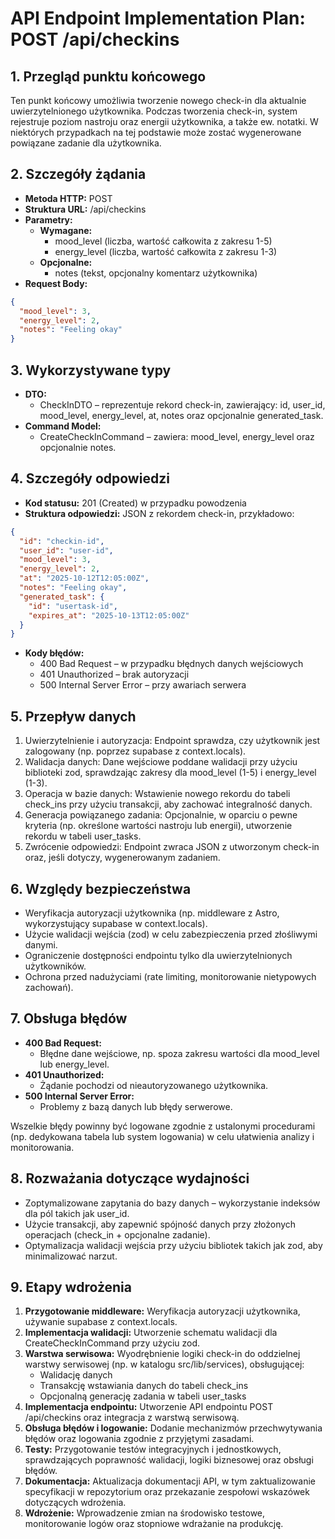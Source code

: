 # API Endpoint Implementation Plan: POST /api/checkins

## 1. Przegląd punktu końcowego

Ten punkt końcowy umożliwia tworzenie nowego check-in dla aktualnie uwierzytelnionego użytkownika. Podczas tworzenia check-in, system rejestruje poziom nastroju oraz energii użytkownika, a także ew. notatki. W niektórych przypadkach na tej podstawie może zostać wygenerowane powiązane zadanie dla użytkownika.

## 2. Szczegóły żądania

- **Metoda HTTP:** POST
- **Struktura URL:** /api/checkins
- **Parametry:**
  - **Wymagane:**
    - mood_level (liczba, wartość całkowita z zakresu 1-5)
    - energy_level (liczba, wartość całkowita z zakresu 1-3)
  - **Opcjonalne:**
    - notes (tekst, opcjonalny komentarz użytkownika)
- **Request Body:**

```json
{
  "mood_level": 3,
  "energy_level": 2,
  "notes": "Feeling okay"
}
```

## 3. Wykorzystywane typy

- **DTO:**
  - CheckInDTO – reprezentuje rekord check-in, zawierający: id, user_id, mood_level, energy_level, at, notes oraz opcjonalnie generated_task.
- **Command Model:**
  - CreateCheckInCommand – zawiera: mood_level, energy_level oraz opcjonalnie notes.

## 4. Szczegóły odpowiedzi

- **Kod statusu:** 201 (Created) w przypadku powodzenia
- **Struktura odpowiedzi:** JSON z rekordem check-in, przykładowo:

```json
{
  "id": "checkin-id",
  "user_id": "user-id",
  "mood_level": 3,
  "energy_level": 2,
  "at": "2025-10-12T12:05:00Z",
  "notes": "Feeling okay",
  "generated_task": {
    "id": "usertask-id",
    "expires_at": "2025-10-13T12:05:00Z"
  }
}
```

- **Kody błędów:**
  - 400 Bad Request – w przypadku błędnych danych wejściowych
  - 401 Unauthorized – brak autoryzacji
  - 500 Internal Server Error – przy awariach serwera

## 5. Przepływ danych

1. Uwierzytelnienie i autoryzacja: Endpoint sprawdza, czy użytkownik jest zalogowany (np. poprzez supabase z context.locals).
2. Walidacja danych: Dane wejściowe poddane walidacji przy użyciu biblioteki zod, sprawdzając zakresy dla mood_level (1-5) i energy_level (1-3).
3. Operacja w bazie danych: Wstawienie nowego rekordu do tabeli check_ins przy użyciu transakcji, aby zachować integralność danych.
4. Generacja powiązanego zadania: Opcjonalnie, w oparciu o pewne kryteria (np. określone wartości nastroju lub energii), utworzenie rekordu w tabeli user_tasks.
5. Zwrócenie odpowiedzi: Endpoint zwraca JSON z utworzonym check-in oraz, jeśli dotyczy, wygenerowanym zadaniem.

## 6. Względy bezpieczeństwa

- Weryfikacja autoryzacji użytkownika (np. middleware z Astro, wykorzystujący supabase w context.locals).
- Użycie walidacji wejścia (zod) w celu zabezpieczenia przed złośliwymi danymi.
- Ograniczenie dostępności endpointu tylko dla uwierzytelnionych użytkowników.
- Ochrona przed nadużyciami (rate limiting, monitorowanie nietypowych zachowań).

## 7. Obsługa błędów

- **400 Bad Request:**
  - Błędne dane wejściowe, np. spoza zakresu wartości dla mood_level lub energy_level.
- **401 Unauthorized:**
  - Żądanie pochodzi od nieautoryzowanego użytkownika.
- **500 Internal Server Error:**
  - Problemy z bazą danych lub błędy serwerowe.

Wszelkie błędy powinny być logowane zgodnie z ustalonymi procedurami (np. dedykowana tabela lub system logowania) w celu ułatwienia analizy i monitorowania.

## 8. Rozważania dotyczące wydajności

- Zoptymalizowane zapytania do bazy danych – wykorzystanie indeksów dla pól takich jak user_id.
- Użycie transakcji, aby zapewnić spójność danych przy złożonych operacjach (check_in + opcjonalne zadanie).
- Optymalizacja walidacji wejścia przy użyciu bibliotek takich jak zod, aby minimalizować narzut.

## 9. Etapy wdrożenia

1. **Przygotowanie middleware:** Weryfikacja autoryzacji użytkownika, używanie supabase z context.locals.
2. **Implementacja walidacji:** Utworzenie schematu walidacji dla CreateCheckInCommand przy użyciu zod.
3. **Warstwa serwisowa:** Wyodrębnienie logiki check-in do oddzielnej warstwy serwisowej (np. w katalogu src/lib/services), obsługującej:
   - Walidację danych
   - Transakcję wstawiania danych do tabeli check_ins
   - Opcjonalną generację zadania w tabeli user_tasks
4. **Implementacja endpointu:** Utworzenie API endpointu POST /api/checkins oraz integracja z warstwą serwisową.
5. **Obsługa błędów i logowanie:** Dodanie mechanizmów przechwytywania błędów oraz logowania zgodnie z przyjętymi zasadami.
6. **Testy:** Przygotowanie testów integracyjnych i jednostkowych, sprawdzających poprawność walidacji, logiki biznesowej oraz obsługi błędów.
7. **Dokumentacja:** Aktualizacja dokumentacji API, w tym zaktualizowanie specyfikacji w repozytorium oraz przekazanie zespołowi wskazówek dotyczących wdrożenia.
8. **Wdrożenie:** Wprowadzenie zmian na środowisko testowe, monitorowanie logów oraz stopniowe wdrażanie na produkcję.

